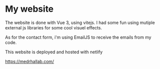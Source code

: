 # My website

The website is done with Vue 3, using vitejs. I had some fun using mutiple external js libraries for some cool visuel effects.

As for the contact form, i'm using EmailJS to receive the emails from my code.

This website is deployed and hosted with netlify

https://medrhallab.com/
